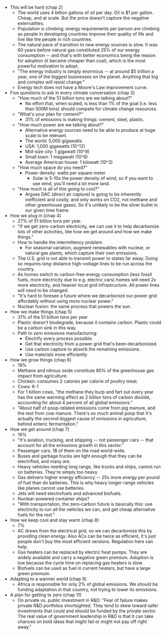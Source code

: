 * This will be hard (chap 2)
  * The world uses 4 billion gallons of oil per day. Oil is $1 per gallon. Cheap, and at scale. But
    the price doesn't capture the negative externalities.
  * Population is climbing; energy requirements per person are climbing as people in developing
    countries improve their quality of life and live like the people in rich countries.
  * The natural pace of transition to new energy sources is slow. It was 60 years before natural gas
    constituted 25% of our energy consumption -- and that's with better economics being the reason
    for adoption (it became cheaper than coal), which is the most powerful motivation to adopt.
  * "The energy industry is simply enormous -- at around $5 trillion a year, one of the biggest
    businesses on the planet. Anything that big and complex will resist change."
  * Energy tech does not have a Moore's Law improvement curve.
* Five questions to ask in every climate conversation (chap 3)
  * "How much of the 51 billion tons are we talking about?"
    * No effort that, when scaled, is less than 1% of the goal (i.e. less than 500M tons) should
      compete for climate change resources.
  * "What's your plan for cement?"
    * 31% of emissions is making things: cement, steel, plastic.
  * "How much power are we talking about?"
    * Alternative energy sources need to be able to produce at huge scale to be relevant.
    * The world: 5,000 gigawatts
    * USA: 1,000 gigawatts (10^12)
    * Mid-size city: 1 gigawatt (10^9)
    * Small town: 1 megawatt (10^6)
    * Average American house: 1 kilowatt (10^3)
  * "How much space do you need?"
    * Power density: watts per square meter.
      * Solar is 5-10x the power density of wind, so if you want to use wind, you'll need a lot more
        land.
  * "How much is all of this going to cost?"
    * Argues DAC (direct air capture) is going to be inherently inefficient and costly, and only
      works on CO2, not methane and other greenhouse gases. So it's unlikely to be the silver bullet
      in our given time frame.
* How we plug in (chap 4)
  * 27% of 51 billion tons per year.
  * "If we get zero-carbon electricity, we can use it to help decarbonize lots of other activities,
    like how we get around and how we make things."
  * How to handle the intermittency problem
    * For seasonal variation, augment renewables with nuclear, or natural gas plants, which capture
      their own emissions.
  * The U.S. grid is not able to transmit power to states far away. Doing so requires long-distance
    high-voltage lines to be run across the country.
  * As homes switch to carbon-free energy consumption (less fossil fuels, more electricity due to
    e.g. electric cars) homes will need 2x more electricity, and heavier local grid infrastructure.
    All power lines will need to be changed.
  * "It's hard to foresee a future where we decarbonize our power grid affordably without using more
    nuclear power."
  * Nuclear fusion: the same process that powers the sun.
* How we make things (chap 5)
  * 31% of the 51 billion tons per year
  * Plastic doesn't biodegrade, because it contains carbon. Plastic could be a carbon sink in this
    way.
  * Path to zero emissions manufacturing:
    * Electrify every process possible.
    * Get that electricity from a power grid that's been decarbonized.
    * Use carbon capture to absorb the remaining emissions.
    * Use materials more efficiently
* How we grow things (chap 6)
  * 19%
  * Methane and nitrous oxide constitute 80% of the greenhouse gas impact from agriculture.
  * Chicken: consumes 2 calories per calorie of poultry meat.
  * Cows: 6-1
  * For 1 billion cows, "the methane they burp and fart out every year has the same warming effect
    as 2 billion tons of carbon dioxide, accounting for about 4 percent of all global emissions."
  * "About half of poop-related emissions come from pig manure, and the rest from cow manure.
    There's so much animal poop that it's actually the second-biggest cause of emissions in
    agriculture, behind enteric fermentation."
* How we get around (chap 7)
  * 16%
  * "It's aviation, trucking, and shipping -- not passenger cars -- that account for all the
    emissions growth in this sector."
  * Passenger cars: 1B of them on the road world-wide.
  * Buses and garbage trucks are light enough that they can be electrified, and many are.
  * Heavy vehicles needing long range, like trucks and ships, cannot run on batteries. They're
    simply too heavy.
  * Gas delivers higher energy efficiency -- 25x more energy per pound of fuel than do batteries.
    This is why heavy longer-range vehicles like planes cannot use batteries.
  * Jets will need electrofuels and advanced biofuels.
  * Nuclear-powered container ships?
  * "With transportation, the zero-carbon future is basically this: use electricity to run all the
    vehicles we can, and get cheap alternative fuels for the rest."
* How we keep cool and stay warm (chap 8)
  * 7%
  * AC draws from the electrical grid, so we can decarbonize this by providing clean energy. Also
    ACs can be twice as efficient, it's just people don't buy the most efficient versions.
    Regulation here can help.
  * Gas heaters can be replaced by electric heat pumps. They are widely available and carry a
    negative green premium. Adoption is low because the cycle time on replacing gas heaters is slow.
  * Biofuels can be used as fuel in current heaters, but have a large green premium.
* Adapting to a warmer world (chap 9)
  * Africa is responsible for only 2% of global emissions. We should be funding adaptation in that
    country, not trying to lower its emissions.
* A plan for getting to zero (chap 11)
  * On private vs. public investment in R&D: "Fear of failure makes private R&D portfolios
    shortsighted. They tend to skew toward safer investments that could and should be funded by the
    private sector. The real value of government leadership in R&D is that it can take chances on
    bold ideas that might fail or might not pay off right away."
